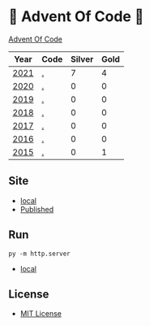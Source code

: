 # 🎄 Advent Of Code 🎄

[Advent Of Code](https://adventofcode.com/)

| Year | Code | Silver | Gold |
| - | - | - | - |
| [2021](https://adventofcode.com/2021/) | [.](https://github.com/AlexHedley/adventofcode2021) | 7 | 4 |
| [2020](https://adventofcode.com/2020/) | [.](https://github.com/AlexHedley/adventofcode2020) | 0 | 0 |
| [2019](https://adventofcode.com/2019/) | [.](https://github.com/AlexHedley/adventofcode2019) | 0 | 0 |
| [2018](https://adventofcode.com/2018/) | [.](https://github.com/AlexHedley/adventofcode2018) | 0 | 0 |
| [2017](https://adventofcode.com/2017/) | [.](https://github.com/AlexHedley/adventofcode2017) | 0 | 0 |
| [2016](https://adventofcode.com/2016/) | [.](https://github.com/AlexHedley/adventofcode2016) | 0 | 0 |
| [2015](https://adventofcode.com/2015/) | [.](https://github.com/AlexHedley/adventofcode2015) | 0 | 1 |

## Site

- [local](http://localhost:8000/)
- [Published](https://alexhedley.github.io/adventofcode)

## Run

`py -m http.server`

- [local](http://localhost:8000/)

## License

- [MIT License](LICENSE)
